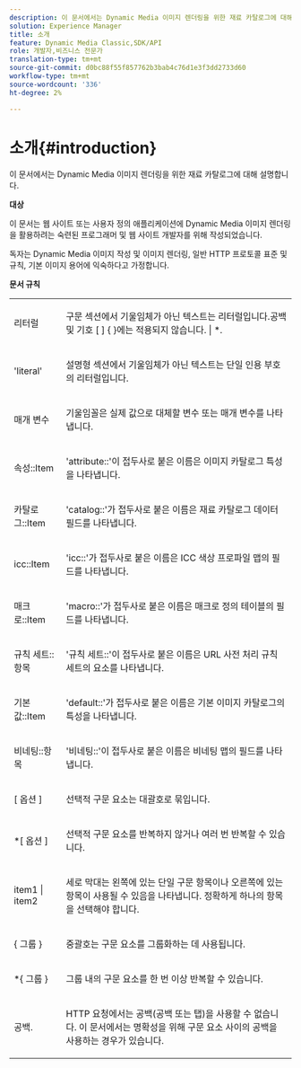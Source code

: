 ```yaml
---
description: 이 문서에서는 Dynamic Media 이미지 렌더링을 위한 재료 카탈로그에 대해 설명합니다.
solution: Experience Manager
title: 소개
feature: Dynamic Media Classic,SDK/API
role: 개발자,비즈니스 전문가
translation-type: tm+mt
source-git-commit: d0bc88f55f857762b3bab4c76d1e3f3dd2733d60
workflow-type: tm+mt
source-wordcount: '336'
ht-degree: 2%

---
```



# 소개{#introduction}

이 문서에서는 Dynamic Media 이미지 렌더링을 위한 재료 카탈로그에 대해 설명합니다.

**대상**

이 문서는 웹 사이트 또는 사용자 정의 애플리케이션에 Dynamic Media 이미지 렌더링을 활용하려는 숙련된 프로그래머 및 웹 사이트 개발자를 위해 작성되었습니다.

독자는 Dynamic Media 이미지 작성 및 이미지 렌더링, 일반 HTTP 프로토콜 표준 및 규칙, 기본 이미지 용어에 익숙하다고 가정합니다.

**문서 규칙**

<table id="simpletable_E96BA470B3CE4266A9E6ED0440A56C40"> 
 <tr class="strow"> 
  <td class="stentry"> <p>리터럴 </p> </td> 
  <td class="stentry"> <p>구문 섹션에서 기울임체가 아닌 텍스트는 리터럴입니다.공백 및 기호 [ ] { }에는 적용되지 않습니다. | *. </p> </td> 
 </tr> 
 <tr class="strow"> 
  <td class="stentry"> <p>'literal' </p> </td> 
  <td class="stentry"> <p>설명형 섹션에서 기울임체가 아닌 텍스트는 단일 인용 부호의 리터럴입니다. </p> </td> 
 </tr> 
 <tr class="strow"> 
  <td class="stentry"> <p> <span class="varname"> 매개 변수 </span> </p> </td> 
  <td class="stentry"> <p>기울임꼴은 실제 값으로 대체할 변수 또는 매개 변수를 나타냅니다. </p> </td> 
 </tr> 
 <tr class="strow"> 
  <td class="stentry"> <p> <span class="codeph"> 속성::Item  </span> </p> </td> 
  <td class="stentry"> <p>'attribute::'이 접두사로 붙은 이름은 이미지 카탈로그 특성을 나타냅니다. </p> </td> 
 </tr> 
 <tr class="strow"> 
  <td class="stentry"> <span class="codeph"> 카탈로그::Item  </span> </td> 
  <td class="stentry"> <p>'catalog::'가 접두사로 붙은 이름은 재료 카탈로그 데이터 필드를 나타냅니다. </p> </td> 
 </tr> 
 <tr class="strow"> 
  <td class="stentry"> <p> <span class="codeph"> icc::Item  </span> </p> </td> 
  <td class="stentry"> <p>'icc::'가 접두사로 붙은 이름은 ICC 색상 프로파일 맵의 필드를 나타냅니다. </p> </td> 
 </tr> 
 <tr class="strow"> 
  <td class="stentry"> <p> <span class="codeph"> 매크로::Item  </span> </p> </td> 
  <td class="stentry"> <p>'macro::'가 접두사로 붙은 이름은 매크로 정의 테이블의 필드를 나타냅니다. </p> </td> 
 </tr> 
 <tr class="strow"> 
  <td class="stentry"> <p> <span class="codeph"> 규칙 세트::항목  </span> </p> </td> 
  <td class="stentry"> <p>'규칙 세트::'이 접두사로 붙은 이름은 URL 사전 처리 규칙 세트의 요소를 나타냅니다. </p> </td> 
 </tr> 
 <tr class="strow"> 
  <td class="stentry"> <p> <span class="codeph"> 기본값::Item  </span> </p> </td> 
  <td class="stentry"> <p>'default::'가 접두사로 붙은 이름은 기본 이미지 카탈로그의 특성을 나타냅니다. </p> </td> 
 </tr> 
 <tr class="strow"> 
  <td class="stentry"> <p> <span class="codeph"> 비네팅::항목  </span> </p> </td> 
  <td class="stentry"> <p>'비네팅::'이 접두사로 붙은 이름은 비네팅 맵의 필드를 나타냅니다. </p> </td> 
 </tr> 
 <tr class="strow"> 
  <td class="stentry"> <p>[ <span class="varname"> 옵션 </span> ] </p> </td> 
  <td class="stentry"> <p>선택적 구문 요소는 대괄호로 묶입니다. </p> </td> 
 </tr> 
 <tr class="strow"> 
  <td class="stentry"> <p>*[ <span class="varname"> 옵션 </span> ] </p> </td> 
  <td class="stentry"> <p>선택적 구문 요소를 반복하지 않거나 여러 번 반복할 수 있습니다. </p> </td> 
 </tr> 
 <tr class="strow"> 
  <td class="stentry"> <p> <span class="varname"> item1  </span>|  <span class="varname"> item2  </span> </p> </td> 
  <td class="stentry"> <p>세로 막대는 왼쪽에 있는 단일 구문 항목이나 오른쪽에 있는 항목이 사용될 수 있음을 나타냅니다. 정확하게 하나의 항목을 선택해야 합니다. </p> </td> 
 </tr> 
 <tr class="strow"> 
  <td class="stentry"> <p>{ <span class="varname"> 그룹 </span> } </p> </td> 
  <td class="stentry"> <p>중괄호는 구문 요소를 그룹화하는 데 사용됩니다. </p> </td> 
 </tr> 
 <tr class="strow"> 
  <td class="stentry"> <p>*{ <span class="varname"> 그룹 </span> } </p> </td> 
  <td class="stentry"> <p>그룹 내의 구문 요소를 한 번 이상 반복할 수 있습니다. </p> </td> 
 </tr> 
 <tr class="strow"> 
  <td class="stentry"> <p>공백. </p> </td> 
  <td class="stentry"> <p>HTTP 요청에서는 공백(공백 또는 탭)을 사용할 수 없습니다. 이 문서에서는 명확성을 위해 구문 요소 사이의 공백을 사용하는 경우가 있습니다. </p> </td> 
 </tr> 
</table>

